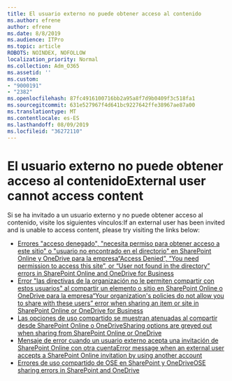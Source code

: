 ```yaml
---
title: El usuario externo no puede obtener acceso al contenido
ms.author: efrene
author: efrene
ms.date: 8/8/2019
ms.audience: ITPro
ms.topic: article
ROBOTS: NOINDEX, NOFOLLOW
localization_priority: Normal
ms.collection: Adm_O365
ms.assetid: ''
ms.custom:
- "9000191"
- "2382"
ms.openlocfilehash: 87fc4916100716bb2a95a8f7d9b0409f3c518fa1
ms.sourcegitcommit: 631e527967f4d641bc9227642ffe38967ae87a00
ms.translationtype: MT
ms.contentlocale: es-ES
ms.lasthandoff: 08/09/2019
ms.locfileid: "36272110"
---
```

# <a name="external-user-cannot-access-content"></a><span data-ttu-id="51c1d-102">El usuario externo no puede obtener acceso al contenido</span><span class="sxs-lookup"><span data-stu-id="51c1d-102">External user cannot access content</span></span>

<span data-ttu-id="51c1d-103">Si se ha invitado a un usuario externo y no puede obtener acceso al contenido, visite los siguientes vínculos:</span><span class="sxs-lookup"><span data-stu-id="51c1d-103">If an external user has been invited and is unable to access content, please try visiting the links below:</span></span>

- [<span data-ttu-id="51c1d-104">Errores "acceso denegado", "necesita permiso para obtener acceso a este sitio" o "usuario no encontrado en el directorio" en SharePoint Online y OneDrive para la empresa</span><span class="sxs-lookup"><span data-stu-id="51c1d-104">“Access Denied”, “You need permission to access this site”, or “User not found in the directory” errors in SharePoint Online and OneDrive for Business</span></span>](https://docs.microsoft.com/sharepoint/support/administration/access-denied-or-need-permission-error-sharepoint-online-or-onedrive-for-business)
- [<span data-ttu-id="51c1d-105">Error "las directivas de la organización no le permiten compartir con estos usuarios" al compartir un elemento o sitio en SharePoint Online o OneDrive para la empresa</span><span class="sxs-lookup"><span data-stu-id="51c1d-105">“Your organization's policies do not allow you to share with these users” error when sharing an item or site in SharePoint Online or OneDrive for Business</span></span>](https://docs.microsoft.com/sharepoint/support/administration/organization-policies-do-not-allow-you-to-share-with-users-error)
- [<span data-ttu-id="51c1d-106">Las opciones de uso compartido se muestran atenuadas al compartir desde SharePoint Online o OneDrive</span><span class="sxs-lookup"><span data-stu-id="51c1d-106">Sharing options are greyed out when sharing from SharePoint Online or OneDrive</span></span>](https://docs.microsoft.com/sharepoint/support/administration/sharing-options-grayed-out-when-sharing-from-sharepoint-online-or-onedrive)
- [<span data-ttu-id="51c1d-107">Mensaje de error cuando un usuario externo acepta una invitación de SharePoint Online con otra cuenta</span><span class="sxs-lookup"><span data-stu-id="51c1d-107">Error message when an external user accepts a SharePoint Online invitation by using another account</span></span>](https://support.office.com/article/Error-message-when-an-external-user-accepts-a-SharePoint-Online-invitation-by-using-another-account-f0d34413-ea7c-42c7-a485-c4e5d421e5f0-)
- [<span data-ttu-id="51c1d-108">Errores de uso compartido de OSE en SharePoint y OneDrive</span><span class="sxs-lookup"><span data-stu-id="51c1d-108">OSE sharing errors in SharePoint and OneDrive</span></span>](https://docs.microsoft.com/sharepoint/sharepoint-onedrive-error-message)



